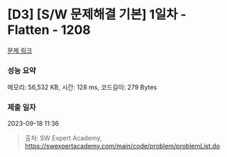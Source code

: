 # [D3] [S/W 문제해결 기본] 1일차 - Flatten - 1208 

[문제 링크](https://swexpertacademy.com/main/code/problem/problemDetail.do?contestProbId=AV139KOaABgCFAYh) 

### 성능 요약

메모리: 56,532 KB, 시간: 128 ms, 코드길이: 279 Bytes

### 제출 일자

2023-09-18 11:36



> 출처: SW Expert Academy, https://swexpertacademy.com/main/code/problem/problemList.do
